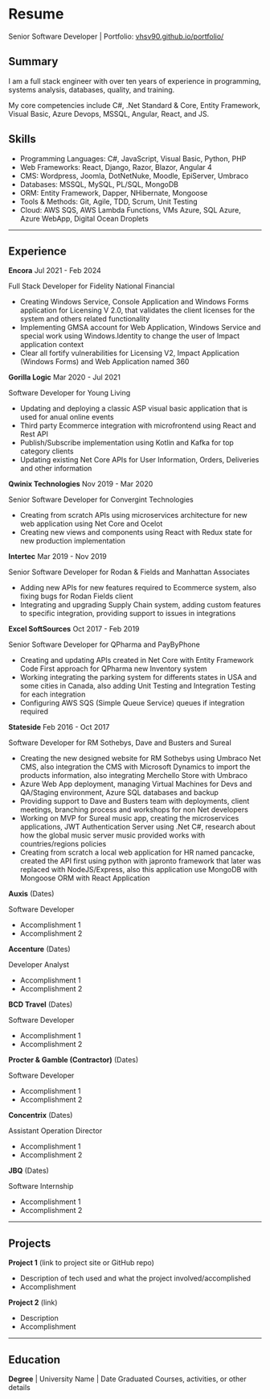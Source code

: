 # Resume
Senior Software Developer | Portfolio: [vhsv90.github.io/portfolio/](https://vhsv90.github.io/portfolio/)

## Summary
I am a full stack engineer with over ten years of experience in programming, systems analysis, databases, quality, and training.

My core competencies include C#, .Net Standard & Core, Entity Framework, Visual Basic, Azure Devops, MSSQL, Angular, React, and JS.

## Skills
- Programming Languages: C#, JavaScript, Visual Basic, Python, PHP
- Web Frameworks: React, Django, Razor, Blazor, Angular 4
- CMS: Wordpress, Joomla, DotNetNuke, Moodle, EpiServer, Umbraco
- Databases: MSSQL, MySQL, PL/SQL, MongoDB
- ORM: Entity Framework, Dapper, NHibernate, Mongoose
- Tools & Methods: Git, Agile, TDD, Scrum, Unit Testing
- Cloud: AWS SQS, AWS Lambda Functions, VMs Azure, SQL Azure, Azure WebApp, Digital Ocean Droplets

___

## Experience
**Encora** Jul 2021 - Feb 2024

Full Stack Developer for Fidelity National Financial
- Creating Windows Service, Console Application and Windows Forms application for Licensing V 2.0, that validates the client licenses for the system and others related functionality  
- Implementing GMSA account for Web Application, Windows Service and special work using Windows.Identity to change the user of Impact application context
- Clear all fortify vulnerabilities for Licensing V2, Impact Application (Windows Forms) and Web Application named 360  

**Gorilla Logic** Mar 2020 - Jul 2021

Software Developer for Young Living
- Updating and deploying a classic ASP visual basic application that is used for anual online events 
- Third party Ecommerce integration with microfrontend using React and Rest API
- Publish/Subscribe implementation using Kotlin and Kafka for top category clients
- Updating existing Net Core APIs for User Information, Orders, Deliveries and other information

**Qwinix Technologies** Nov 2019 - Mar 2020

Senior Software Developer for Convergint Technologies
- Creating from scratch APIs using microservices architecture for new web application using Net Core and Ocelot
- Creating new views and components using React with Redux state for new production implementation

**Intertec** Mar 2019 - Nov 2019

Senior Software Developer for Rodan & Fields and Manhattan Associates
- Adding new APIs for new features required to Ecommerce system, also fixing bugs for Rodan Fields client
- Integrating and upgrading Supply Chain system, adding custom features to specific integration, providing support to issues in integrations

**Excel SoftSources** Oct 2017 - Feb 2019

Senior Software Developer for QPharma and PayByPhone
- Creating and updating APIs created in Net Core with Entity Framework Code First approach for QPharma new Inventory system 
- Working integrating the parking system for differents states in USA and some cities in Canada, also adding Unit Testing and Integration Testing for each integration
- Configuring AWS SQS (Simple Queue Service) queues if integration required

**Stateside** Feb 2016 - Oct 2017

Software Developer for RM Sothebys, Dave and Busters and Sureal
- Creating the new designed website for RM Sothebys using Umbraco Net CMS, also integration the CMS with Microsoft Dynamics to import the products information, also integrating Merchello Store with Umbraco
- Azure Web App deployment, managing Virtual Machines for Devs and QA/Staging environment, Azure SQL databases and backup
- Providing support to Dave and Busters team with deployments, client meetings, branching process and workshops for non Net developers
- Working on MVP for Sureal music app, creating the microservices applications, JWT Authentication Server using .Net C#, research about how the global music server music provided works with countries/regions policies
- Creating from scratch a local web application for HR named pancacke, created the API first using python with japronto framework that later was replaced with NodeJS/Express, also this application use MongoDB with Mongoose ORM with React Application

**Auxis** (Dates)

Software Developer
- Accomplishment 1
- Accomplishment 2

**Accenture** (Dates)

Developer Analyst
- Accomplishment 1
- Accomplishment 2

**BCD Travel** (Dates)

Software Developer
- Accomplishment 1
- Accomplishment 2

**Procter & Gamble (Contractor)** (Dates)

Software Developer
- Accomplishment 1
- Accomplishment 2

**Concentrix** (Dates)

Assistant Operation Director
- Accomplishment 1
- Accomplishment 2

**JBQ** (Dates)

Software Internship 
- Accomplishment 1
- Accomplishment 2

___

## Projects
**Project 1** (link to project site or GitHub repo)  
- Description of tech used and what the project involved/accomplished
- Accomplishment 

**Project 2** (link)
- Description 
- Accomplishment

___

## Education
**Degree** | University Name | Date Graduated Courses, activities, or other details
